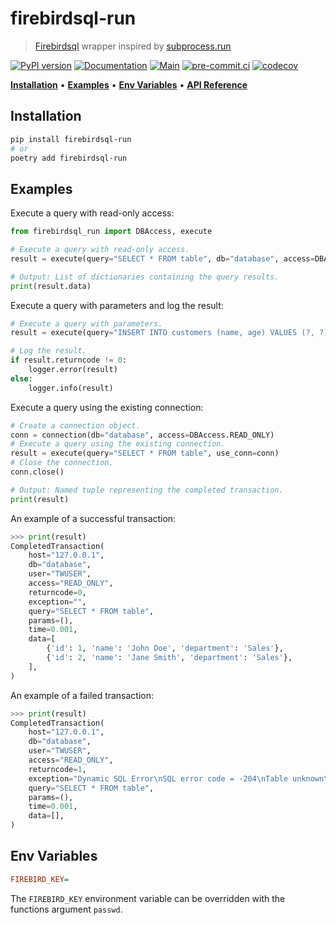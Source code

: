 # firebirdsql-run

> [Firebirdsql](https://github.com/nakagami/pyfirebirdsql/) wrapper inspired by [subprocess.run](https://docs.python.org/3/library/subprocess.html#subprocess.run)

[![PyPI version](https://img.shields.io/pypi/v/firebirdsql-run)](https://pypi.org/project/firebirdsql-run)
[![Documentation](https://img.shields.io/badge/docs-github-blue.svg)](https://deadnews.github.io/firebirdsql-run)
[![Main](https://github.com/DeadNews/firebirdsql-run/actions/workflows/main.yml/badge.svg)](https://github.com/DeadNews/firebirdsql-run/actions/workflows/main.yml)
[![pre-commit.ci](https://results.pre-commit.ci/badge/github/DeadNews/firebirdsql-run/main.svg)](https://results.pre-commit.ci/latest/github/DeadNews/firebirdsql-run/main)
[![codecov](https://codecov.io/gh/DeadNews/firebirdsql-run/branch/main/graph/badge.svg?token=OCZDZIYPMC)](https://codecov.io/gh/DeadNews/firebirdsql-run)

**[Installation](#installation)** • **[Examples](#examples)** • **[Env Variables](#env-variables)** • **[API Reference](https://deadnews.github.io/firebirdsql-run/reference)**

## Installation

```sh
pip install firebirdsql-run
# or
poetry add firebirdsql-run
```

## Examples

Execute a query with read-only access:

```py
from firebirdsql_run import DBAccess, execute

# Execute a query with read-only access.
result = execute(query="SELECT * FROM table", db="database", access=DBAccess.READ_ONLY)

# Output: List of dictionaries containing the query results.
print(result.data)
```

Execute a query with parameters and log the result:

```py
# Execute a query with parameters.
result = execute(query="INSERT INTO customers (name, age) VALUES (?, ?)", params=("John", 25))

# Log the result.
if result.returncode != 0:
    logger.error(result)
else:
    logger.info(result)
```

Execute a query using the existing connection:

```py
# Create a connection object.
conn = connection(db="database", access=DBAccess.READ_ONLY)
# Execute a query using the existing connection.
result = execute(query="SELECT * FROM table", use_conn=conn)
# Close the connection.
conn.close()

# Output: Named tuple representing the completed transaction.
print(result)
```

An example of a successful transaction:

```py
>>> print(result)
CompletedTransaction(
    host="127.0.0.1",
    db="database",
    user="TWUSER",
    access="READ_ONLY",
    returncode=0,
    exception="",
    query="SELECT * FROM table",
    params=(),
    time=0.001,
    data=[
        {'id': 1, 'name': 'John Doe', 'department': 'Sales'},
        {'id': 2, 'name': 'Jane Smith', 'department': 'Sales'},
    ],
)
```

An example of a failed transaction:

```py
>>> print(result)
CompletedTransaction(
    host="127.0.0.1",
    db="database",
    user="TWUSER",
    access="READ_ONLY",
    returncode=1,
    exception="Dynamic SQL Error\nSQL error code = -204\nTable unknown\ntable\nAt line 1, column 15\n",
    query="SELECT * FROM table",
    params=(),
    time=0.001,
    data=[],
)
```

## Env Variables

```ini
FIREBIRD_KEY=
```

The `FIREBIRD_KEY` environment variable can be overridden with the functions argument `passwd`.
